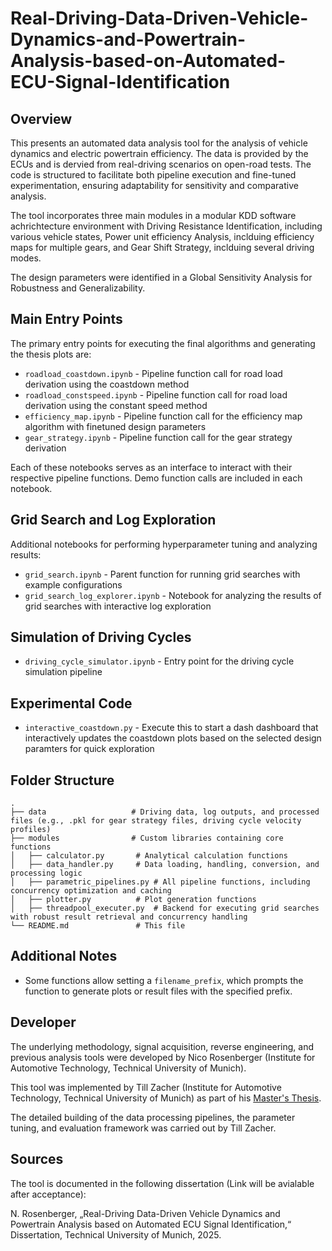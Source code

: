 # Real-Driving-Data-Driven-Vehicle-Dynamics-and-Powertrain-Analysis-based-on-Automated-ECU-Signal-Identification

## Overview
This presents an automated data analysis tool for the analysis of vehicle dynamics and electric powertrain efficiency. The data is provided by the ECUs and is dervied from real-driving scenarios on open-road tests. The code is structured to facilitate both pipeline execution and fine-tuned experimentation, ensuring adaptability for sensitivity and comparative analysis.

The tool incorporates three main modules in a modular KDD software achrichtecture environment with Driving Resistance Identification, including various vehicle states, Power unit efficiency Analysis, inclduing efficiency maps for multiple gears, and Gear Shift Strategy, inclduing several driving modes.

The design parameters were identified in a Global Sensitivity Analysis for Robustness and Generalizability.

## Main Entry Points
The primary entry points for executing the final algorithms and generating the thesis plots are:

- `roadload_coastdown.ipynb` - Pipeline function call for road load derivation using the coastdown method
- `roadload_constspeed.ipynb` - Pipeline function call for road load derivation using the constant speed method
- `efficiency_map.ipynb` - Pipeline function call for the efficiency map algorithm with finetuned design parameters
- `gear_strategy.ipynb` - Pipeline function call for the gear strategy derivation

Each of these notebooks serves as an interface to interact with their respective pipeline functions. Demo function calls are included in each notebook.

## Grid Search and Log Exploration
Additional notebooks for performing hyperparameter tuning and analyzing results:

- `grid_search.ipynb` - Parent function for running grid searches with example configurations
- `grid_search_log_explorer.ipynb` - Notebook for analyzing the results of grid searches with interactive log exploration

## Simulation of Driving Cycles
- `driving_cycle_simulator.ipynb` - Entry point for the driving cycle simulation pipeline

## Experimental Code
- `interactive_coastdown.py` - Execute this to start a dash dashboard that interactively updates the coastdown plots based on the selected design paramters for quick exploration

## Folder Structure

```
.
├── data                   # Driving data, log outputs, and processed files (e.g., .pkl for gear strategy files, driving cycle velocity profiles)
├── modules                # Custom libraries containing core functions
│   ├── calculator.py       # Analytical calculation functions
│   ├── data_handler.py     # Data loading, handling, conversion, and processing logic
│   ├── parametric_pipelines.py # All pipeline functions, including concurrency optimization and caching
│   ├── plotter.py          # Plot generation functions
│   ├── threadpool_executer.py  # Backend for executing grid searches with robust result retrieval and concurrency handling
└── README.md               # This file
```

## Additional Notes
- Some functions allow setting a `filename_prefix`, which prompts the function to generate plots or result files with the specified prefix.

## Developer
The underlying methodology, signal acquisition, reverse engineering, and previous analysis tools were developed by Nico Rosenberger (Institute for Automotive Technology, Technical University of Munich). 

This tool was implemented by Till Zacher (Institute for Automotive Technology, Technical University of Munich) as part of his [Master's Thesis](https://github.com/tillzacher/EV-Benchmarking-Tool/blob/8ce83c2284a13de1e58962272621db131dda67f7/Zacher%2C%20Till%20-%20Developing%20a%20Framework%20for%20Sensitivity%20and%20Comparative%20Analysis%20in%20Real%20Driving%20Data-Based%20Vehicle%20Parameter%20Extraction.pdf). 

The detailed building of the data processing pipelines, the parameter tuning, and evaluation framework was carried out by Till Zacher.


## Sources

The tool is documented in the following dissertation (Link will be avialable after acceptance):

N. Rosenberger, „Real-Driving Data-Driven Vehicle Dynamics and Powertrain Analysis based on Automated ECU Signal Identification,“ Dissertation, Technical University of Munich, 2025.


